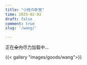```yaml
---
title: "小旺の卧室"
time: 2025-02-02
draft: false
comment: true
slug: '/wang/'

---
```


正在~~全力~~尽力加载中…

{{< gallery "images/goods/wang">}}